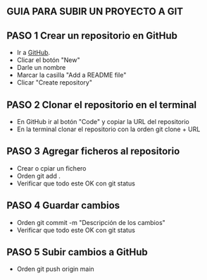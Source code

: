 ## GUIA PARA SUBIR UN PROYECTO A GIT

## PASO 1 Crear un repositorio en GitHub

- Ir a [GitHub](https://github.com).
- Clicar el botón "New" 
- Darle un nombre
- Marcar la casilla "Add a README file"
- Clicar "Create repository"

## PASO 2 Clonar el repositorio en el terminal 

- En GitHub ir al botón "Code" y copiar la URL del repositorio 
- En la terminal clonar el repositorio con la orden git clone + URL

## PASO 3 Agregar ficheros al repositorio

- Crear o cpiar un fichero 
- Orden git add .
- Verificar que todo este OK con git status

## PASO 4 Guardar cambios 

-  Orden git commit -m "Descripción de los cambios"
-  Verificar que todo este OK con git status

## PASO 5 Subir cambios a GitHub

- Orden git push origin main
